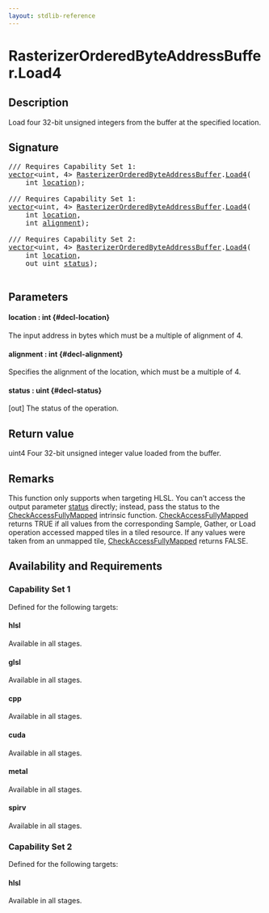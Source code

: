 ```yaml
---
layout: stdlib-reference
---
```


# RasterizerOrderedByteAddressBuffer\.Load4

## Description

Load four 32-bit unsigned integers from the buffer at the specified location.



## Signature 

<pre>
/// Requires Capability Set 1:
<a href="/stdlib-reference/types/vector/index" class="code_type">vector</a>&lt;<span class="code_keyword">uint</span>, 4&gt; <a href="/stdlib-reference/types/rasterizerorderedbyteaddressbuffer-0ahls/index" class="code_type">RasterizerOrderedByteAddressBuffer</a>.<a href="/stdlib-reference/types/rasterizerorderedbyteaddressbuffer-0ahls/load4-0">Load4</a>(
    <span class="code_keyword">int</span> <a href="/stdlib-reference/types/rasterizerorderedbyteaddressbuffer-0ahls/load4-0#decl-location" class="code_param">location</a>);

/// Requires Capability Set 1:
<a href="/stdlib-reference/types/vector/index" class="code_type">vector</a>&lt;<span class="code_keyword">uint</span>, 4&gt; <a href="/stdlib-reference/types/rasterizerorderedbyteaddressbuffer-0ahls/index" class="code_type">RasterizerOrderedByteAddressBuffer</a>.<a href="/stdlib-reference/types/rasterizerorderedbyteaddressbuffer-0ahls/load4-0">Load4</a>(
    <span class="code_keyword">int</span> <a href="/stdlib-reference/types/rasterizerorderedbyteaddressbuffer-0ahls/load4-0#decl-location" class="code_param">location</a>,
    <span class="code_keyword">int</span> <a href="/stdlib-reference/types/rasterizerorderedbyteaddressbuffer-0ahls/load4-0#decl-alignment" class="code_param">alignment</a>);

/// Requires Capability Set 2:
<a href="/stdlib-reference/types/vector/index" class="code_type">vector</a>&lt;<span class="code_keyword">uint</span>, 4&gt; <a href="/stdlib-reference/types/rasterizerorderedbyteaddressbuffer-0ahls/index" class="code_type">RasterizerOrderedByteAddressBuffer</a>.<a href="/stdlib-reference/types/rasterizerorderedbyteaddressbuffer-0ahls/load4-0">Load4</a>(
    <span class="code_keyword">int</span> <a href="/stdlib-reference/types/rasterizerorderedbyteaddressbuffer-0ahls/load4-0#decl-location" class="code_param">location</a>,
    <span class="code_keyword">out</span> <span class="code_keyword">uint</span> <a href="/stdlib-reference/types/rasterizerorderedbyteaddressbuffer-0ahls/load4-0#decl-status" class="code_param">status</a>);

</pre>

## Parameters

#### location  : int {#decl-location}
The input address in bytes which must be a multiple of alignment of 4.

#### alignment  : int {#decl-alignment}
Specifies the alignment of the location, which must be a multiple of 4.

#### status  : uint {#decl-status}
\[out\] The status of the operation.


## Return value
<span class='code'>uint4</span> Four 32-bit unsigned integer value loaded from the buffer.


## Remarks

This function only supports when targeting HLSL.
You can't access the output parameter <span class='code'><a href="/stdlib-reference/types/rasterizerorderedbyteaddressbuffer-0ahls/load4-0#decl-status" class="code_param">status</a></span> directly; instead,
pass the status to the <span class='code'><a href="/stdlib-reference/global-decls/checkaccessfullymapped-05bg">CheckAccessFullyMapped</a></span> intrinsic function.
<span class='code'><a href="/stdlib-reference/global-decls/checkaccessfullymapped-05bg">CheckAccessFullyMapped</a></span> returns TRUE if all values from the corresponding Sample,
Gather, or Load operation accessed mapped tiles in a tiled resource.
If any values were taken from an unmapped tile, <span class='code'><a href="/stdlib-reference/global-decls/checkaccessfullymapped-05bg">CheckAccessFullyMapped</a></span> returns FALSE.


## Availability and Requirements

### Capability Set 1

Defined for the following targets:

#### hlsl
Available in all stages.

#### glsl
Available in all stages.

#### cpp
Available in all stages.

#### cuda
Available in all stages.

#### metal
Available in all stages.

#### spirv
Available in all stages.


### Capability Set 2

Defined for the following targets:

#### hlsl
Available in all stages.



